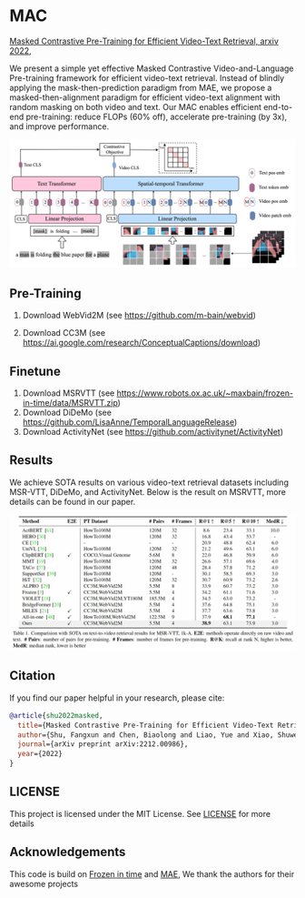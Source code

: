 
# MAC

[Masked Contrastive Pre-Training for Efficient Video-Text Retrieval, arxiv 2022](https://arxiv.org/pdf/2212.00986.pdf), 

We present a simple yet effective Masked
Contrastive Video-and-Language Pre-training framework for efficient video-text retrieval. Instead of blindly applying the mask-then-prediction
paradigm from MAE, we propose a masked-then-alignment
paradigm for efficient video-text alignment with random masking on both video and text. Our MAC
enables efficient end-to-end pre-training: reduce FLOPs
(60% off), accelerate pre-training (by 3x), and improve performance. 

![img](images/arch.jpg)

## Pre-Training
1. Download WebVid2M (see https://github.com/m-bain/webvid)

2. Download CC3M (see https://ai.google.com/research/ConceptualCaptions/download)

## Finetune
1. Download MSRVTT (see https://www.robots.ox.ac.uk/~maxbain/frozen-in-time/data/MSRVTT.zip)
2. Download DiDeMo (see https://github.com/LisaAnne/TemporalLanguageRelease)
3. Download ActivityNet (see https://github.com/activitynet/ActivityNet)
## Results
We achieve SOTA results on various video-text retrieval datasets including MSR-VTT, DiDeMo, and ActivityNet. Below is the result on MSRVTT, more details can be found in our paper.

![image](images/results.jpg)


## Citation

If you find our paper helpful in your research, please cite:

```bibtex
@article{shu2022masked,
  title={Masked Contrastive Pre-Training for Efficient Video-Text Retrieval},
  author={Shu, Fangxun and Chen, Biaolong and Liao, Yue and Xiao, Shuwen and Sun, Wenyu and Li, Xiaobo and Zhu, Yousong and Wang, Jinqiao and Liu, Si},
  journal={arXiv preprint arXiv:2212.00986},
  year={2022}
}
```


## LICENSE
This project is licensed under the MIT License. See [LICENSE](LICENSE) for more details

## Acknowledgements
This code is build on [Frozen in time](https://github.com/m-bain/frozen-in-time) and [MAE](https://github.com/facebookresearch/mae), We thank the authors for their awesome projects
